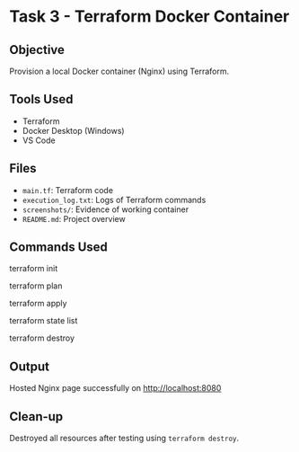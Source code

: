 # Task 3 - Terraform Docker Container

## Objective
Provision a local Docker container (Nginx) using Terraform.

## Tools Used
- Terraform
- Docker Desktop (Windows)
- VS Code

## Files
- `main.tf`: Terraform code
- `execution_log.txt`: Logs of Terraform commands
- `screenshots/`: Evidence of working container
- `README.md`: Project overview

## Commands Used
terraform init

terraform plan

terraform apply

terraform state list

terraform destroy


## Output
Hosted Nginx page successfully on [http://localhost:8080](http://localhost:8080)

## Clean-up
Destroyed all resources after testing using `terraform destroy`.

